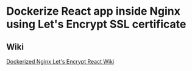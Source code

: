 # Dockerize React app inside Nginx using Let's Encrypt SSL certificate

## Wiki
[Dockerized Nginx Let's Encrypt React Wiki](https://github.com/GnussonNet/dockerized-nginx-letsencrypt-react/wiki)
